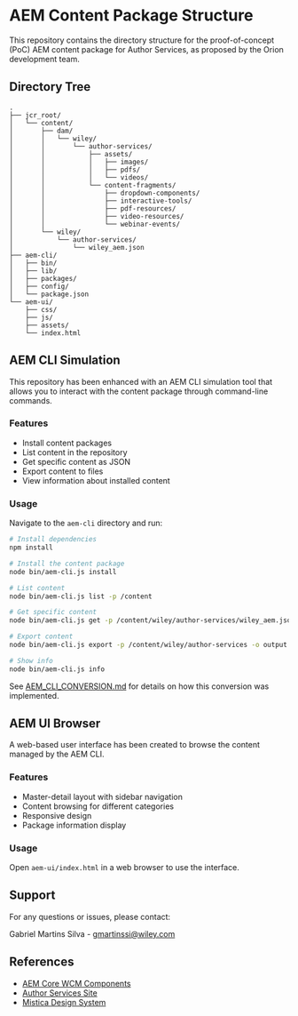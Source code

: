# AEM Content Package Structure

This repository contains the directory structure for the proof-of-concept (PoC) AEM content package for Author Services, as proposed by the Orion development team.

## Directory Tree

```
.
├── jcr_root/
│   └── content/
│       ├── dam/
│       │   └── wiley/
│       │       └── author-services/
│       │           ├── assets/
│       │           │   ├── images/
│       │           │   ├── pdfs/
│       │           │   └── videos/
│       │           └── content-fragments/
│       │               ├── dropdown-components/
│       │               ├── interactive-tools/
│       │               ├── pdf-resources/
│       │               ├── video-resources/
│       │               └── webinar-events/
│       └── wiley/
│           └── author-services/
│               └── wiley_aem.json
├── aem-cli/
│   ├── bin/
│   ├── lib/
│   ├── packages/
│   ├── config/
│   └── package.json
└── aem-ui/
    ├── css/
    ├── js/
    ├── assets/
    └── index.html
```

## AEM CLI Simulation

This repository has been enhanced with an AEM CLI simulation tool that allows you to interact with the content package through command-line commands.

### Features

- Install content packages
- List content in the repository
- Get specific content as JSON
- Export content to files
- View information about installed content

### Usage

Navigate to the `aem-cli` directory and run:

```bash
# Install dependencies
npm install

# Install the content package
node bin/aem-cli.js install

# List content
node bin/aem-cli.js list -p /content

# Get specific content
node bin/aem-cli.js get -p /content/wiley/author-services/wiley_aem.json

# Export content
node bin/aem-cli.js export -p /content/wiley/author-services -o output.json

# Show info
node bin/aem-cli.js info
```

See [AEM_CLI_CONVERSION.md](AEM_CLI_CONVERSION.md) for details on how this conversion was implemented.

## AEM UI Browser

A web-based user interface has been created to browse the content managed by the AEM CLI.

### Features

- Master-detail layout with sidebar navigation
- Content browsing for different categories
- Responsive design
- Package information display

### Usage

Open `aem-ui/index.html` in a web browser to use the interface.

## Support

For any questions or issues, please contact:

Gabriel Martins Silva - gmartinssi@wiley.com

## References

- [AEM Core WCM Components](https://github.com/adobe/aem-core-wcm-components)
- [Author Services Site](https://github.com/wiley/as-site)
- [Mistica Design System](https://mistica-web.vercel.app/?path=/story/layout-master-detail-layout--default)
